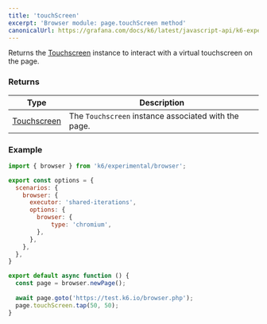 ```yaml
---
title: 'touchScreen'
excerpt: 'Browser module: page.touchScreen method'
canonicalUrl: https://grafana.com/docs/k6/latest/javascript-api/k6-experimental/browser/page/touchscreen/
---
```


Returns the [Touchscreen](/javascript-api/k6-experimental/browser/touchscreen/) instance to interact with a virtual touchscreen on the page.

### Returns

| Type                 | Description                                                                                     |
| ----                 | -----------                                                                                     |
| [Touchscreen](/javascript-api/k6-experimental/browser/touchscreen/)              | The `Touchscreen` instance associated with the page.          |

### Example

<CodeGroup labels={[]}>

```javascript
import { browser } from 'k6/experimental/browser';

export const options = {
  scenarios: {
    browser: {
      executor: 'shared-iterations',
      options: {
        browser: {
            type: 'chromium',
        },
      },
    },
  },
}

export default async function () {
  const page = browser.newPage();
  
  await page.goto('https://test.k6.io/browser.php');
  page.touchScreen.tap(50, 50);
}
```

</CodeGroup>